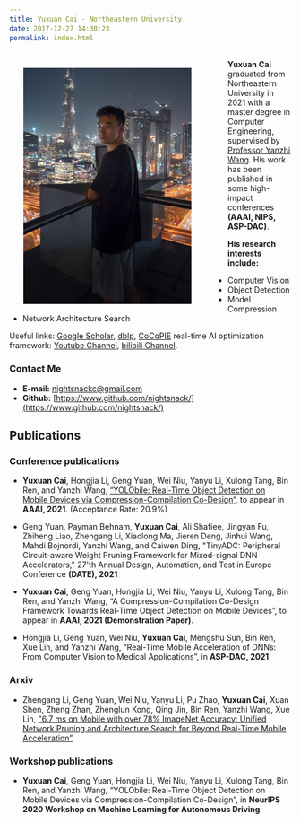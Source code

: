 ```yaml
---
title: Yuxuan Cai - Northeastern University
date: 2017-12-27 14:30:23
permalink: index.html
---
```


<!-- ## Intro -->
<img src='/image/psimg.jpg' align='left' style=' width:300px; padding-right: 65px; padding-left: 25px; padding-top: 15px; padding-bottom: 15px;'/>

**Yuxuan Cai** graduated from Northeastern University in 2021 with a master degree in Computer Engineering, supervised by [Professor Yanzhi Wang](https://web.northeastern.edu/yanzhiwang/).
His work has been published in some high-impact conferences **(AAAI, NIPS, ASP-DAC)**.


**His research interests include:**

  - Computer Vision
  - Object Detection
  - Model Compression
  - Network Architecture Search

Useful links: [Google Scholar](https://scholar.google.com/citations?user=EzYiBeUAAAAJ&hl=en), [dblp](https://dblp.org/pid/209/5515.html), [CoCoPIE](https://www.cocopie.ai/) real-time AI optimization framework: [Youtube Channel](https://www.youtube.com/channel/UCCKVDtg2eheRTEuqIJ5cD8A), [bilibili Channel](https://space.bilibili.com/573588276?from=search&seid=11881710196887435131).
​ 

### Contact Me

- **E-mail:** [nightsnackc@gmail.com ](mailto:nightsnackc@gmail.com )
- **Github:** [https://www.github.com/nightsnack/](https://www.github.com/nightsnack/)


## Publications
### Conference publications
- **Yuxuan Cai**, Hongjia Li, Geng Yuan, Wei Niu, Yanyu Li, Xulong Tang, Bin Ren, and Yanzhi Wang, [“YOLObile: Real-Time Object Detection on Mobile Devices via Compression-Compilation Co-Design“](https://arxiv.org/abs/2009.05697), to appear in **AAAI, 2021**. (Acceptance Rate: 20.9%)

- Geng Yuan, Payman Behnam, **Yuxuan Cai**, Ali Shafiee, Jingyan Fu, Zhiheng Liao, Zhengang Li, Xiaolong Ma, Jieren Deng, Jinhui Wang, Mahdi Bojnordi, Yanzhi Wang, and Caiwen Ding, "TinyADC: Peripheral Circuit-aware Weight Pruning Framework for Mixed-signal DNN Accelerators," 27'th Annual Design, Automation, and Test in Europe Conference **(DATE), 2021**

- **Yuxuan Cai**, Geng Yuan, Hongjia Li, Wei Niu, Yanyu Li, Xulong Tang, Bin Ren, and Yanzhi Wang, “A Compression-Compilation Co-Design Framework Towards Real-Time Object Detection on Mobile Devices”, to appear in **AAAI, 2021 (Demonstration Paper)**.


- Hongjia Li, Geng Yuan, Wei Niu, **Yuxuan Cai**, Mengshu Sun, Bin Ren, Xue Lin, and Yanzhi Wang, “Real-Time Mobile Acceleration of DNNs: From Computer Vision to Medical Applications”, in **ASP-DAC, 2021**

### Arxiv
<!-- Pu Zhao, Wei Niu, Geng Yuan, Yuxuan Cai, Hsin-Hsuan Sung, Wujie Wen, Sijia Liu, Xipeng Shen, Bin Ren, Yanzhi Wang, Xue Lin, “A Unified Reinforcement Learning Framework of Network Enhancement and Pruning Search for Real-Time 3D Object Detection on the Edge” -->
- Zhengang Li, Geng Yuan, Wei Niu, Yanyu Li, Pu Zhao, **Yuxuan Cai**, Xuan Shen, Zheng Zhan, Zhenglun Kong, Qing Jin, Bin Ren, Yanzhi Wang, Xue Lin, ["6.7 ms on Mobile with over 78% ImageNet Accuracy: Unified Network Pruning and Architecture Search for Beyond Real-Time Mobile Acceleration”](https://arxiv.org/pdf/2012.00596.pdf)

### Workshop publications
- **Yuxuan Cai**, Geng Yuan, Hongjia Li, Wei Niu, Yanyu Li, Xulong Tang, Bin Ren, and Yanzhi Wang, “YOLObile: Real-Time Object Detection on Mobile Devices via Compression-Compilation Co-Design”, in **NeurIPS 2020 Workshop on Machine Learning for Autonomous Driving**.
